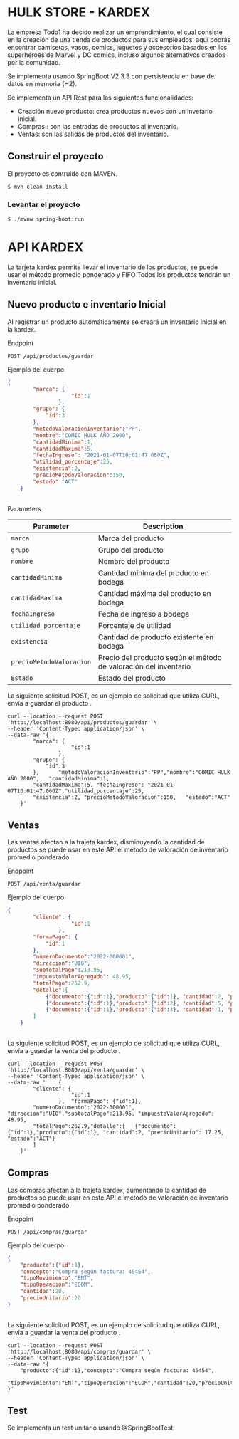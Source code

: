 # HULK STORE - KARDEX

La empresa Todo1 ha decido realizar un emprendimiento, el cual consiste en la creación de una tienda
de productos para sus empleados, aquí podrás encontrar camisetas, vasos, comics, juguetes y accesorios
basados en los superhéroes de Marvel y DC comics, incluso algunos alternativos creados por la
comunidad.

Se implementa usando SpringBoot V2.3.3 con persistencia en base de datos en memoria (H2).

Se implementa un API Rest para las siguientes funcionalidades: 
- Creación nuevo producto: crea productos nuevos con un invetario inicial.
- Compras : son las entradas de productos al inventario.
- Ventas: son las salidas de productos del inventario.

## Construir el proyecto

El proyecto es contruido con MAVEN.

```console
$ mvn clean install
```

### Levantar el proyecto

```console
$ ./mvnw spring-boot:run

```

# API KARDEX

La tarjeta kardex permite llevar el inventario de los productos, se puede usar el método promedio ponderado y FIFO
Todos los productos tendrán un inventario inicial.

## Nuevo producto e inventario Inicial

Al registrar un producto automáticamente se creará un inventario inicial en la kardex.

Endpoint

```text
POST /api/productos/guardar
```

Ejemplo del cuerpo

```json
{
		"marca": {
					"id":1
				},
		"grupo": {
			"id":3
		},
		"metodoValoracionInventario":"PP",
		"nombre":"COMIC HULK AÑO 2000",
		"cantidadMinima":1,
		"cantidadMaxima":5,
		"fechaIngreso": "2021-01-07T10:01:47.060Z",
		"utilidad_porcentaje":25,
		"existencia":2,
		"precioMetodoValoracion":150,
		"estado":"ACT"		 
	}
	
```
Parameters

| Parameter      				| Description                                           |
| ----------------------------	| ----------------------------------------------------- |
| `marca` 				| Marca del producto           									|
| `grupo` 			 	| Grupo del producto 											|
| `nombre`     	 	| Nombre del producto  											|
| `cantidadMinima`  	| Cantidad mínima del producto en bodega  						|
| `cantidadMaxima`  	| Cantidad máxima del producto en bodega  						|
| `fechaIngreso`    	| Fecha de ingreso a bodega 									|
| `utilidad_porcentaje`| Porcentaje de utilidad 									|
| `existencia`		| Cantidad de producto existente en bodega  					|
| `precioMetodoValoracion`| Precio del producto según el método de valoración del inventario  |
| `Estado`				| Estado del producto 											 |


La siguiente solicitud POST, es un ejemplo de solicitud que utiliza CURL, envía a guardar el producto .



```console
curl --location --request POST 'http://localhost:8080/api/productos/guardar' \
--header 'Content-Type: application/json' \
--data-raw '{
		"marca": {
					"id":1
				},
		"grupo": {
			"id":3
		},		"metodoValoracionInventario":"PP","nombre":"COMIC HULK AÑO 2000",	"cantidadMinima":1,
		"cantidadMaxima":5,	"fechaIngreso": "2021-01-07T10:01:47.060Z","utilidad_porcentaje":25,
		"existencia":2,	"precioMetodoValoracion":150,	"estado":"ACT"		 
	}'
```


## Ventas

Las ventas afectan a la trajeta kardex, disminuyendo la cantidad de productos se puede usar en este API el método de valoración de inventario promedio ponderado.

Endpoint

```text
POST /api/venta/guardar
```

Ejemplo del cuerpo

```json
{
		"cliente": {
					"id":1
				},
		"formaPago": {
			"id":1
		},
		"numeroDocumento":"2022-000001",		
		"direccion":"UIO",
		"subtotalPago":213.95,
		"impuestoValorAgregado": 48.95,
		"totalPago":262.9,
		"detalle":[
			{"documento":{"id":1},"producto":{"id":1}, "cantidad":2, "precioUnitario": 17.25, "estado":"ACT"},
			{"documento":{"id":1},"producto":{"id":2}, "cantidad":5, "precioUnitario": 9.20, "estado":"ACT"},
			{"documento":{"id":1},"producto":{"id":3}, "cantidad":1, "precioUnitario": 187.5, "estado":"ACT"}
		]
	}
	
```

La siguiente solicitud POST, es un ejemplo de solicitud que utiliza CURL, envía a guardar la venta del producto .

```console
curl --location --request POST 'http://localhost:8080/api/venta/guardar' \
--header 'Content-Type: application/json' \
--data-raw '	{
		"cliente": {
					"id":1
				},	"formaPago": {"id":1},
		"numeroDocumento":"2022-000001", "direccion":"UIO","subtotalPago":213.95, "impuestoValorAgregado": 48.95,
		"totalPago":262.9,"detalle":[	{"documento":{"id":1},"producto":{"id":1}, "cantidad":2, "precioUnitario": 17.25, "estado":"ACT"}
		]
	}'
```



## Compras

Las compras afectan a la trajeta kardex, aumentando la cantidad de productos se puede usar en este API el método de valoración de inventario promedio ponderado.

Endpoint

```text
POST /api/compras/guardar
```

Ejemplo del cuerpo

```json
{
	"producto":{"id":1},
	"concepto":"Compra según factura: 45454",
	"tipoMovimiento":"ENT",
	"tipoOperacion":"ECOM",
	"cantidad":20,
	"precioUnitario":20
}
	
```

La siguiente solicitud POST, es un ejemplo de solicitud que utiliza CURL, envía a guardar la venta del producto .

```console
curl --location --request POST 'http://localhost:8080/api/compras/guardar' \
--header 'Content-Type: application/json' \
--data-raw '{
	"producto":{"id":1},"concepto":"Compra según factura: 45454",
	"tipoMovimiento":"ENT","tipoOperacion":"ECOM","cantidad":20,"precioUnitario":20
}'
```
## Test

Se implementa un test unitario usando @SpringBootTest.





